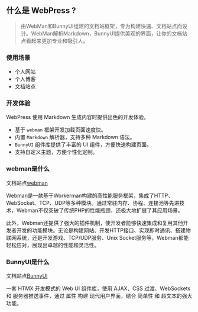## 什么是 WebPress ?

> 由WebMan和BunnyUI组建的文档站框架，专为构建快速、文档站点而设计。WebMan解析Markdown，BunnyUI提供美观的界面，让你的文档站点看起来更加专业和吸引人。

### 使用场景

- 个人网站
- 个人博客
- 文档站点

### 开发体验

WebPress 使用 Markdown 生成内容时提供出色的开发体验。

- 基于 `webman` 框架开发加载页面速度快。
- 内置 `Markdown` 解析器，支持多种 Markdown 语法。
- `BunnyUI` 组件库提供了丰富的 UI 组件，方便快速构建页面。
- 支持自定义主题，方便个性化定制。

### webman是什么

文档站点[webman](https://www.workerman.net/doc/webman/)

Webman是一款基于Workerman构建的高性能服务框架，集成了HTTP、WebSocket、TCP、UDP等多种模块。通过常驻内存、协程、连接池等先进技术，Webman不仅突破了传统PHP的性能瓶颈，还极大地扩展了其应用场景。

此外，Webman还提供了强大的插件机制，使开发者能够快速集成和复用其他开发者开发的功能模块。无论是构建网站、开发HTTP接口、实现即时通讯、搭建物联网系统，还是开发游戏、TCP/UDP服务、Unix Socket服务等，Webman都能轻松应对，展现出卓越的性能和灵活性。

### BunnyUI是什么

文档站点[BunnyUI](https://github.com/workbunny/bunny-ui)

一套 HTMX 开发模式的 Web UI 组件库，使用 AJAX、CSS 过渡、WebSockets 和 服务器推送事件，通过 属性 构建 现代用户界面，结合 简单性 和 超文本的强大功能。
